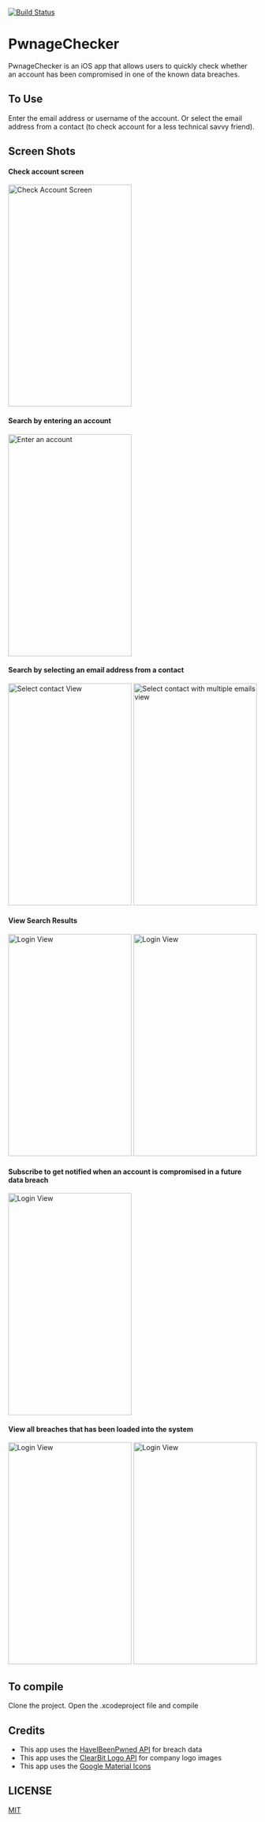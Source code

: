 [![Build Status](https://travis-ci.org/vincechan/PwnageChecker.svg?branch=master)](https://travis-ci.org/vincechan/PwnageChecker)

# PwnageChecker
PwnageChecker is an iOS app that allows users to quickly check whether an account has been compromised in one of the known data breaches.

## To Use
Enter the email address or username of the account. Or select the email address from a contact (to check account for a less technical savvy friend).

## Screen Shots
#### Check account screen
<img src="https://raw.github.com/vincechan/PwnageChecker/master/ScreenShots/check-screen.png" alt="Check Account Screen" width="250" height="450">

#### Search by entering an account
<img src="https://raw.github.com/vincechan/PwnageChecker/master/ScreenShots/enter-account-screen.png" alt="Enter an account" width="250" height="450">

#### Search by selecting an email address from a contact
<img src="https://raw.github.com/vincechan/PwnageChecker/master/ScreenShots/select-contact-screen.png" alt="Select contact View" width="250" height="450">
<img src="https://raw.github.com/vincechan/PwnageChecker/master/ScreenShots/select-contact-multiple-emails.png" alt="Select contact with multiple emails view" width="250" height="450">

#### View Search Results
<img src="https://raw.github.com/vincechan/PwnageChecker/master/ScreenShots/search-result-no-breach.png" alt="Login View" width="250" height="450">
<img src="https://raw.github.com/vincechan/PwnageChecker/master/ScreenShots/search-result-pwned.png" alt="Login View" width="250" height="450">

#### Subscribe to get notified when an account is compromised in a future data breach
<img src="https://raw.github.com/vincechan/PwnageChecker/master/ScreenShots/notify-screen.png" alt="Login View" width="250" height="450">

#### View all breaches that has been loaded into the system
<img src="https://raw.github.com/vincechan/PwnageChecker/master/ScreenShots/breach-list.png" alt="Login View" width="250" height="450">
<img src="https://raw.github.com/vincechan/PwnageChecker/master/ScreenShots/breach-detail.png" alt="Login View" width="250" height="450">

## To compile
Clone the project. Open the .xcodeproject file and compile

## Credits
* This app uses the [HaveIBeenPwned API](https://haveibeenpwned.com/API/v2) for breach data
* This app uses the [ClearBit Logo API](https://clearbit.com/docs#logo-api) for company logo images
* This app uses the [Google Material Icons](https://design.google.com/icons)

## LICENSE
[MIT](/LICENSE)
